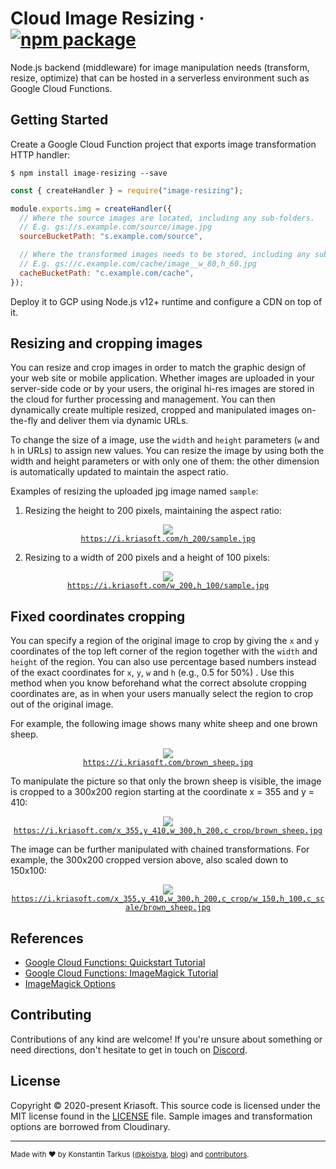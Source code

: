 # Cloud Image Resizing &middot; [![npm package][npm-badge]][npm]

[npm-badge]: https://img.shields.io/npm/v/image-resizing.svg?style=flat-square
[npm]: https://www.npmjs.org/package/image-resizing

Node.js backend (middleware) for image manipulation needs (transform, resize,
optimize) that can be hosted in a serverless environment such as Google Cloud
Functions.

## Getting Started

Create a Google Cloud Function project that exports image transformation HTTP handler:

```
$ npm install image-resizing --save
```

```js
const { createHandler } = require("image-resizing");

module.exports.img = createHandler({
  // Where the source images are located, including any sub-folders.
  // E.g. gs://s.example.com/source/image.jpg
  sourceBucketPath: "s.example.com/source",

  // Where the transformed images needs to be stored, including any sub-folders.
  // E.g. gs://c.example.com/cache/image__w_80,h_60.jpg
  cacheBucketPath: "c.example.com/cache",
});
```

Deploy it to GCP using Node.js v12+ runtime and configure a CDN on top of it.

## Resizing and cropping images

You can resize and crop images in order to match the graphic design of your web
site or mobile application. Whether images are uploaded in your server-side code
or by your users, the original hi-res images are stored in the cloud for further
processing and management. You can then dynamically create multiple resized,
cropped and manipulated images on-the-fly and deliver them via dynamic URLs.

To change the size of a image, use the `width` and `height` parameters (`w` and
`h` in URLs) to assign new values. You can resize the image by using both the
width and height parameters or with only one of them: the other dimension is
automatically updated to maintain the aspect ratio.

Examples of resizing the uploaded jpg image named `sample`:

1. Resizing the height to 200 pixels, maintaining the aspect ratio:

<p align="center">
  <img src="https://i.kriasoft.com/h_200/sample.jpg" /><br>
  <code><a href="https://i.kriasoft.com/h_200/sample.jpg">https://i.kriasoft.com/h_200/sample.jpg</a></code>
</p>

2. Resizing to a width of 200 pixels and a height of 100 pixels:

<p align="center">
  <img src="https://i.kriasoft.com/w_200,h_100/sample.jpg" /><br>
  <code><a href="https://i.kriasoft.com/w_200,h_100/sample.jpg">https://i.kriasoft.com/w_200,h_100/sample.jpg</a></code>
</p>

## Fixed coordinates cropping

You can specify a region of the original image to crop by giving the `x` and `y`
coordinates of the top left corner of the region together with the `width` and
`height` of the region. You can also use percentage based numbers instead of the
exact coordinates for `x`, `y`, `w` and `h` (e.g., 0.5 for 50%) . Use this
method when you know beforehand what the correct absolute cropping coordinates
are, as in when your users manually select the region to crop out of the
original image.

For example, the following image shows many white sheep and one brown sheep.

<p align="center">
  <img src="https://i.kriasoft.com/brown_sheep.jpg" /><br>
  <code><a href="https://i.kriasoft.com/brown_sheep.jpg">https://i.kriasoft.com/brown_sheep.jpg</a></code>
</p>

To manipulate the picture so that only the brown sheep is visible, the image is cropped to a 300x200 region starting at the coordinate x = 355 and y = 410:

<p align="center">
  <img src="https://i.kriasoft.com/x_355,y_410,w_300,h_200,c_crop/brown_sheep.jpg" /><br>
  <code><a href="https://i.kriasoft.com/x_355,y_410,w_300,h_200,c_crop/brown_sheep.jpg">https://i.kriasoft.com/x_355,y_410,w_300,h_200,c_crop/brown_sheep.jpg</a></code>
</p>

The image can be further manipulated with chained transformations. For example, the 300x200 cropped version above, also scaled down to 150x100:

<p align="center">
  <img src="https://i.kriasoft.com/x_355,y_410,w_300,h_200,c_crop/w_150,h_100,c_scale/brown_sheep.jpg" /><br>
  <code><a href="https://i.kriasoft.com/x_355,y_410,w_300,h_200,c_crop/w_150,h_100,c_scale/brown_sheep.jpg">https://i.kriasoft.com/x_355,y_410,w_300,h_200,c_crop/w_150,h_100,c_scale/brown_sheep.jpg</a></code>
</p>

## References

- [Google Cloud Functions: Quickstart Tutorial](https://cloud.google.com/functions/docs/quickstart)
- [Google Cloud Functions: ImageMagick Tutorial](https://cloud.google.com/functions/docs/tutorials/imagemagick)
- [ImageMagick Options](https://imagemagick.org/script/command-line-processing.php#option)

## Contributing

Contributions of any kind are welcome! If you're unsure about something or need
directions, don't hesitate to get in touch on [Discord](https://discord.com/invite/bSsv7XM).

## License

Copyright © 2020-present Kriasoft. This source code is licensed under the MIT
license found in the [LICENSE](https://github.com/kriasoft/image-resizing/blob/main/LICENSE)
file. Sample images and transformation options are borrowed from Cloudinary.

---

<sup>Made with ♥ by Konstantin Tarkus ([@koistya](https://twitter.com/koistya), [blog](https://medium.com/@koistya))
and [contributors](https://github.com/kriasoft/image-resizing/graphs/contributors).</sup>
